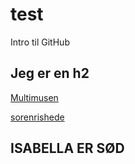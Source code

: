 # test
Intro til GitHub

## Jeg er en h2

[Multimusen](http://multimusen.dk)

[sorenrishede](http://sorenrishede.dk)

## ISABELLA ER SØD